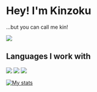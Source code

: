 # Hey! I'm Kinzoku
...but you can call me kin!

![](https://img.shields.io/badge/NixOS-5277C3?style=for-the-badge&logo=nixos&logoColor=white)

## Languages I work with
![](https://img.shields.io/badge/Go-00ADD8?style=for-the-badge&logo=go&logoColor=white) ![](https://img.shields.io/badge/Lua-2C2D72?style=for-the-badge&logo=lua&logoColor=white) ![](https://img.shields.io/badge/TypeScript-007ACC?style=for-the-badge&logo=typescript&logoColor=white)

[![My stats](>https://github-readme-stats.vercel.app/api/top-langs/?username=kinzoku-dev&theme=dark)](https://github.com/kinzoku-dev)
